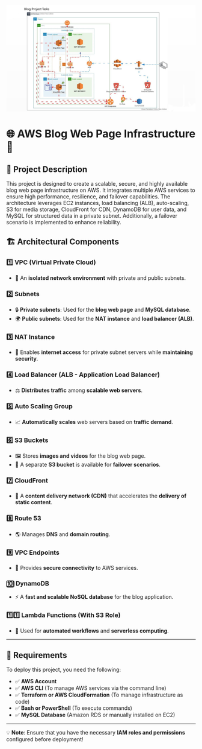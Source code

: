 
![AWS Thema Project Diagram](./AWS-thema-Project.png)

# 🌐 AWS Blog Web Page Infrastructure 🚀

## 📖 Project Description

This project is designed to create a scalable, secure, and highly available blog web page infrastructure on AWS. It integrates multiple AWS services to ensure high performance, resilience, and failover capabilities. The architecture leverages EC2 instances, load balancing (ALB), auto-scaling, S3 for media storage, CloudFront for CDN, DynamoDB for user data, and MySQL for structured data in a private subnet. Additionally, a failover scenario is implemented to enhance reliability.

## 🏗 Architectural Components

### 1️⃣ VPC (Virtual Private Cloud)
   - 🏢 An **isolated network environment** with private and public subnets.

### 2️⃣ Subnets
   - 🔒 **Private subnets**: Used for the **blog web page** and **MySQL database**.
   - 🌍 **Public subnets**: Used for the **NAT instance** and **load balancer (ALB)**.

### 3️⃣ NAT Instance
   - 🔄 Enables **internet access** for private subnet servers while **maintaining security**.

### 4️⃣ Load Balancer (ALB - Application Load Balancer)
   - ⚖️ **Distributes traffic** among **scalable web servers**.

### 5️⃣ Auto Scaling Group
   - 📈 **Automatically scales** web servers based on **traffic demand**.

### 6️⃣ S3 Buckets
   - 🖼 Stores **images and videos** for the blog web page.
   - 📂 A separate **S3 bucket** is available for **failover scenarios**.

### 7️⃣ CloudFront
   - 🚀 A **content delivery network (CDN)** that accelerates the **delivery of static content**.

### 8️⃣ Route 53
   - 🌎 Manages **DNS** and **domain routing**.

### 9️⃣ VPC Endpoints
   - 🔐 Provides **secure connectivity** to AWS services.

### 🔟 DynamoDB
   - ⚡️ A **fast and scalable NoSQL database** for the blog application.

### 1️⃣1️⃣ Lambda Functions (With S3 Role)
   - 🤖 Used for **automated workflows** and **serverless computing**.

---

## 🔧 Requirements

To deploy this project, you need the following:

- ✅ **AWS Account**
- ✅ **AWS CLI** (To manage AWS services via the command line)
- ✅ **Terraform or AWS CloudFormation** (To manage infrastructure as code)
- ✅ **Bash or PowerShell** (To execute commands)
- ✅ **MySQL Database** (Amazon RDS or manually installed on EC2)

---

💡 **Note**: Ensure that you have the necessary **IAM roles and permissions** configured before deployment!

